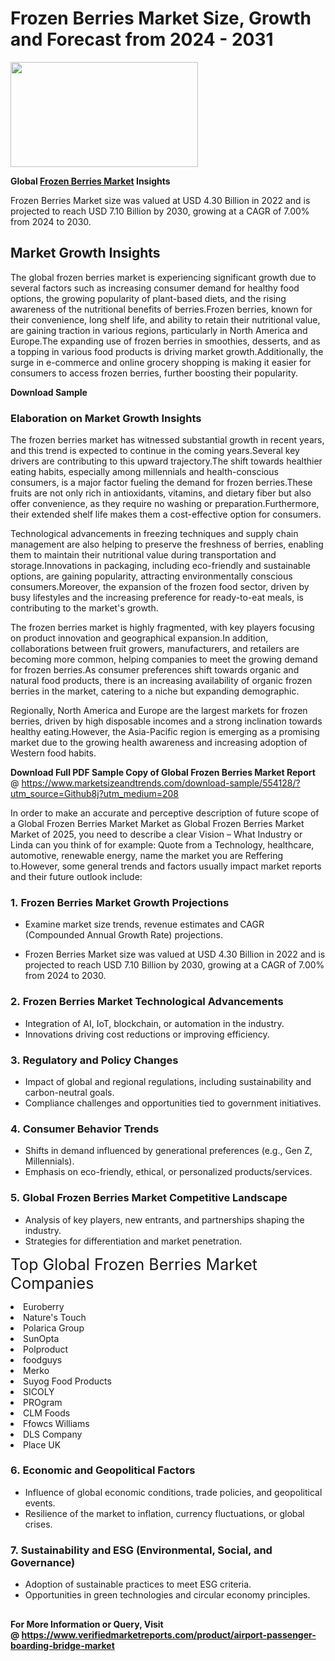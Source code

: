 <H1>Frozen Berries Market Size, Growth and Forecast from 2024 - 2031</H1><img class="aligncenter size-medium wp-image-584254" src="https://thirdeyenews.in/wp-content/uploads/2024/09/Global-Market-Research-300x168.jpeg" alt="" width="300" height="168" /><p><strong>Global&nbsp;<a href="https://www.marketsizeandtrends.com/download-sample/554128/?utm_source=Github8j?utm_medium=208">Frozen Berries Market</a> Insights</strong></p><p>Frozen Berries Market size was valued at USD 4.30 Billion in 2022 and is projected to reach USD 7.10 Billion by 2030, growing at a CAGR of 7.00% from 2024 to 2030.</p><p><h2>Market Growth Insights</h2> <p>The global frozen berries market is experiencing significant growth due to several factors such as increasing consumer demand for healthy food options, the growing popularity of plant-based diets, and the rising awareness of the nutritional benefits of berries.Frozen berries, known for their convenience, long shelf life, and ability to retain their nutritional value, are gaining traction in various regions, particularly in North America and Europe.The expanding use of frozen berries in smoothies, desserts, and as a topping in various food products is driving market growth.Additionally, the surge in e-commerce and online grocery shopping is making it easier for consumers to access frozen berries, further boosting their popularity.</p> <p><strong>Download Sample</strong></p> <h3>Elaboration on Market Growth Insights</h3> <p>The frozen berries market has witnessed substantial growth in recent years, and this trend is expected to continue in the coming years.Several key drivers are contributing to this upward trajectory.The shift towards healthier eating habits, especially among millennials and health-conscious consumers, is a major factor fueling the demand for frozen berries.These fruits are not only rich in antioxidants, vitamins, and dietary fiber but also offer convenience, as they require no washing or preparation.Furthermore, their extended shelf life makes them a cost-effective option for consumers.</p> <p>Technological advancements in freezing techniques and supply chain management are also helping to preserve the freshness of berries, enabling them to maintain their nutritional value during transportation and storage.Innovations in packaging, including eco-friendly and sustainable options, are gaining popularity, attracting environmentally conscious consumers.Moreover, the expansion of the frozen food sector, driven by busy lifestyles and the increasing preference for ready-to-eat meals, is contributing to the market's growth.</p> <p>The frozen berries market is highly fragmented, with key players focusing on product innovation and geographical expansion.In addition, collaborations between fruit growers, manufacturers, and retailers are becoming more common, helping companies to meet the growing demand for frozen berries.As consumer preferences shift towards organic and natural food products, there is an increasing availability of organic frozen berries in the market, catering to a niche but expanding demographic.</p> <p>Regionally, North America and Europe are the largest markets for frozen berries, driven by high disposable incomes and a strong inclination towards healthy eating.However, the Asia-Pacific region is emerging as a promising market due to the growing health awareness and increasing adoption of Western food habits.</p> <p><span class=""><strong>Download Full PDF Sample Copy of Global Frozen Berries Market Report</strong> @ <a href="https://www.marketsizeandtrends.com/download-sample/554128/?utm_source=Github8j?utm_medium=208" target="_blank">https://www.marketsizeandtrends.com/download-sample/554128/?utm_source=Github8j?utm_medium=208</a></span></p><p>In order to make an accurate and perceptive description of future scope of a Global&nbsp;Frozen Berries Market Market as Global&nbsp;Frozen Berries Market Market of 2025, you need to describe a clear Vision &ndash; What Industry or Linda can you think of for example: Quote from a Technology, healthcare, automotive, renewable energy, name the market you are Reffering to.However, some general trends and factors usually impact market reports and their future outlook include:</p><h3>1.&nbsp;<strong>Frozen Berries Market Growth Projections</strong></h3><ul><li>Examine market size trends, revenue estimates and CAGR (Compounded Annual Growth Rate) projections.</li><li><p>Frozen Berries Market size was valued at USD 4.30 Billion in 2022 and is projected to reach USD 7.10 Billion by 2030, growing at a CAGR of 7.00% from 2024 to 2030.</p></li></ul><h3>2.&nbsp;<strong>Frozen Berries Market Technological Advancements</strong></h3><ul><li>Integration of AI, IoT, blockchain, or automation in the industry.</li><li>Innovations driving cost reductions or improving efficiency.</li></ul><h3>3.&nbsp;<strong>Regulatory and Policy Changes</strong></h3><ul><li>Impact of global and regional regulations, including sustainability and carbon-neutral goals.</li><li>Compliance challenges and opportunities tied to government initiatives.</li></ul><h3>4.&nbsp;<strong>Consumer Behavior Trends</strong></h3><ul><li>Shifts in demand influenced by generational preferences (e.g., Gen Z, Millennials).</li><li>Emphasis on eco-friendly, ethical, or personalized products/services.</li></ul><h3>5.&nbsp;<strong>Global Frozen Berries Market Competitive Landscape</strong></h3><ul><li>Analysis of key players, new entrants, and partnerships shaping the industry.</li><li>Strategies for differentiation and market penetration.</li></ul><p data-pm-slice="1 1 []"><span style="color: inherit; font-family: inherit; font-size: 25px;">Top Global Frozen Berries Market Companies</span></p><div class="" data-test-id=""><p><li>Euroberry</li><li> Nature's Touch</li><li> Polarica Group</li><li> SunOpta</li><li> Polproduct</li><li> foodguys</li><li> Merko</li><li> Suyog Food Products</li><li> SICOLY</li><li> PROgram</li><li> CLM Foods</li><li> Ffowcs Williams</li><li> DLS Company</li><li> Place UK</li></p></div><h3>6.&nbsp;<strong>Economic and Geopolitical Factors</strong></h3><ul><li>Influence of global economic conditions, trade policies, and geopolitical events.</li><li>Resilience of the market to inflation, currency fluctuations, or global crises.</li></ul><h3>7.&nbsp;<strong>Sustainability and ESG (Environmental, Social, and Governance)</strong></h3><ul><li>Adoption of sustainable practices to meet ESG criteria.</li><li>Opportunities in green technologies and circular economy principles.</li></ul><h2><strong style="font-size: 14px;">For More Information or Query, Visit @&nbsp;</strong><a style="background-color: #ffffff; font-size: 14px;" href="https://www.marketsizeandtrends.com/report/frozen-berries-market/" target="_blank">https://www.verifiedmarketreports.com/product/airport-passenger-boarding-bridge-market</a></h2>